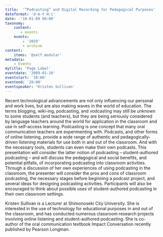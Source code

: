 ```yaml
---
title:  '“Podcasting” and Digital Recording for Pedagogical Purposes'
dateformat: 'd-m-Y H:i'
date:  '10-01-09 00:00'
taxonomy:
    content:
       - events
    events:
        - '2019' 
        - archive
content:
    items: '@self.modular'
metadata:
    - Events
mytitle: 'Page Label'
eventdate: '2009-01-10'
eventstart: '18:00'
eventend: '20:00'
eventspeaker: 'Kristen Sullivan'
---
```




Recent technological advancements are not only influencing our personal and work lives, but are also making waves in the world of education. The terms blogging, wiki-ing, podcasting, and vodcasting may still be unknown to some students (and teachers), but they are being seriously considered by language teachers around the world for application in the classroom and use in self-access learning. Podcasting is one concept that many oral communication teachers are experimenting with. Podcasts, and other forms of online listening, provide a wide range of authentic and pedagogically-driven listening materials for use both in and out of the classroom. And with the necessary tools, students can even make their own podcasts. This presentation will consider the latter notion of podcasting – student-authored podcasting – and will discuss the pedagogical and social benefits, and potential pitfalls, of incorporating podcasting into classroom activities. Through a discussion of her own experiences of using podcasting in the classroom, the presenter will consider the pros and cons of classroom podcasting, the necessary stages before beginning a podcast project, and several ideas for designing podcasting activities. Participants will also be encouraged to think about possible uses of student-authored podcasting in their own classroom settings.


Kristen Sullivan is a Lecturer at Shimonoseki City University. She is interested in the use of technology for educational purposes in and out of the classroom, and has conducted numerous classroom research projects involving online listening and student-authored podcasting. She is co-author of the oral communication textbook Impact Conversation recently published by Pearson Longman.


